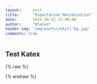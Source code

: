 ```yaml
---
layout:     post
title:      "Expectation Maximization"
date:       2016-08-02 17:00:00
author:     "Khaled"
header-img: "img/posts/jekyll-bg.jpg"
comments: true
---
```


## Test Katex
  
{% raw %}
<!-- The Normal Distribution -->
<div class="equation" data-expr="\displaystyle P(x)=\frac{1}{\sigma\sqrt{2\pi}}e^{-\frac{(x-\mu)^2}{2\sigma ^2}}"></div>
{% endraw %}


<script type="text/javascript">

    // grab all elements in DOM with the class 'equation'
    var tex = document.getElementsByClassName("equation");

    // for each element, render the expression attribute
    Array.prototype.forEach.call(tex, function(el) {
        katex.render(el.getAttribute("data-expr"), el);
    });

</script>